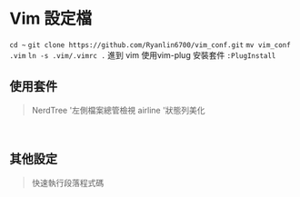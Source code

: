 # Vim 設定檔
`cd ~`
`git clone https://github.com/Ryanlin6700/vim_conf.git`
`mv vim_conf .vim`
`ln -s .vim/.vimrc .`
進到 vim 使用vim-plug 安裝套件
`:PlugInstall`
<br>
## 使用套件
>NerdTree '左側檔案總管檢視
>airline '狀態列美化
<br>

## 其他設定
> <F5> 快速執行段落程式碼
